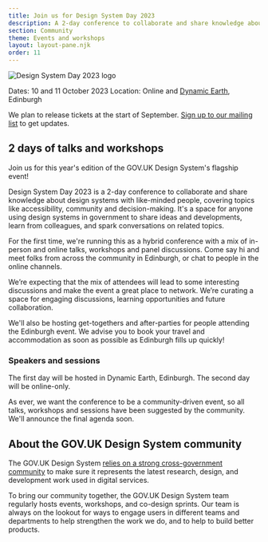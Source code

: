 ```yaml
---
title: Join us for Design System Day 2023
description: A 2-day conference to collaborate and share knowledge about design systems with like-minded people.
section: Community
theme: Events and workshops
layout: layout-pane.njk
order: 11
---
```


<img src="/community/images/dsd23-announcement-banner.svg" alt="Design System Day 2023 logo" class="app-image--no-border govuk-!-margin-bottom-6" loading="lazy">

Dates: 10 and 11 October 2023
Location: Online and <a href="https://dynamicearth.org.uk/plan-your-visit/getting-here/">Dynamic Earth</a>, Edinburgh

We plan to release tickets at the start of September. <a href="https://mailchi.mp/707ce8dec373/get-updated-by-email-govuk-design-system">Sign up to our mailing list</a> to get updates.

<!--

Setting the following convention:
    /community/design-system-day/ always describes the upcoming event or the event in general
    /community/design-system-day-[year]/ is the archive page for an event which collects the videos, slides and notes for a particular conference

This means that hyperlinks to /community/design-system-day/ can always encourage ticket sales or mailing list subscriptions.

-->

## 2 days of talks and workshops

Join us for this year's edition of the GOV.UK Design System's flagship event!

Design System Day 2023 is a 2-day conference to collaborate and share knowledge about design systems with like-minded people, covering topics like accessibility, community and decision-making. It's a space for anyone using design systems in government to share ideas and developments, learn from colleagues, and spark conversations on related topics.

For the first time, we're running this as a hybrid conference with a mix of in-person and online talks, workshops and panel discussions. Come say hi and meet folks from across the community in Edinburgh, or chat to people in the online channels.

We’re expecting that the mix of attendees will lead to some interesting discussions and make the event a great place to network. We’re curating a space for engaging discussions, learning opportunities and future collaboration.

We'll also be hosting get-togethers and after-parties for people attending the Edinburgh event. We advise you to book your travel and accommodation as soon as possible as Edinburgh fills up quickly!

### Speakers and sessions

The first day will be hosted in Dynamic Earth, Edinburgh. The second day will be online-only.

As ever, we want the conference to be a community-driven event, so all talks, workshops and sessions have been suggested by the community. We'll announce the final agenda soon.

<!--

- Person 1, Organisation 1, 'Topic 1'
- Person 2, Organisation 2, 'Topic 2'
- Person 3, Organisation 3, 'Topic 3'
- Person 4, Organisation 4, 'Topic 4'
- Person 5, Organisation 5, 'Topic 5'
- Person 6, Organisation 6, 'Topic 6'

### Workshops

- Person 1, Organisation 1, 'Workshop 1'
- Person 2, Organisation 2, 'Workshop 2'
- Person 3, Organisation 3, 'Workshop 3'
- Person 4, Organisation 4, 'Workshop 4'
- Person 5, Organisation 5, 'Workshop 5'
- Person 6, Organisation 6, 'Workshop 6'

-->

<!--

#### Getting there

Where we're running the event, how to get there, etc.

#### Online

Joining instructions, etc.

-->

## About the GOV.UK Design System community

The GOV.UK Design System <a href="/community/">relies on a strong cross-government community</a> to make sure it represents the latest research, design, and development work used in digital services.

To bring our community together, the GOV.UK Design System team regularly hosts events, workshops, and co-design sprints. Our team is always on the lookout for ways to engage users in different teams and departments to help strengthen the work we do, and to help to build better products.
